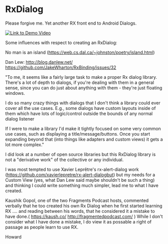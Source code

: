 # RxDialog
Please forgive me. Yet another RX front end to Android Dialogs.

[![Link to Demo Video](https://user-images.githubusercontent.com/5545791/29631006-2b8d0cfe-880c-11e7-8202-4b8498890ae7.jpg)](https://www.youtube.com/watch?v=qdYbmrjAeCY)

Some influences with respect to creating an RxDialog:

No man is an island (https://web.cs.dal.ca/~johnston/poetry/island.html)

Dan Lew: http://blog.danlew.net/ https://github.com/JakeWharton/RxBinding/issues/32

"To me, it seems like a fairly large task to make a proper Rx dialog library. There's a lot of depth to dialogs, if you're dealing with them in a general sense, since you can do just about anything with them - they're just floating windows.

I do so many crazy things with dialogs that I don't think a library could ever cover all the use cases. E.g., some dialogs have custom layouts inside of them which have lots of logic/control outside the bounds of any normal dialog listener

If I were to make a library I'd make it tightly focused on some very common use cases, such as displaying a title/message/buttons. Once you start expanding beyond that (into things like adapters and custom views) it gets a lot more complex."

I did look at a number of open source libraries but this RxDialog library is not a "derivative work" of the collective or any individual.

I was most tempted to use Xavier Leprêtre's rx-alert-dialog work (https://github.com/xavierlepretre/rx-alert-dialogbut) but my needs for a Custom View (yes, what Dan Lew said maybe shouldn't be such a thing) and thinking I could write something much simpler, lead me to what I have created. 

Kaushik Gopol, one of the two Fragments Podcast hosts, commented verbally that he too created his own Rx Dialog when he first started learning RX .... and reading between his words, that he considered it a mistake to have done.( https://kaush.co/ http://fragmentedpodcast.com/ )
While I don't consider what I have done a mistake, I do view it as possable a right of passage as people learn to use RX.

Howard

